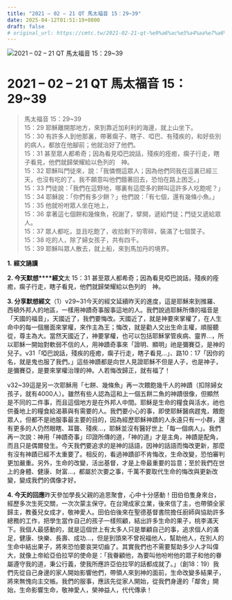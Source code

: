 ```yaml
---
title: "2021 – 02 – 21 QT 馬太福音 15：29~39"
date: 2025-04-12T01:51:19+0800
draft: false
# original_url: https://cmtc.tw/2021-02-21-qt-%e9%a6%ac%e5%a4%aa%e7%a6%8f%e9%9f%b3-15%ef%bc%9a2939
---
```


![2021 – 02 – 21 QT 馬太福音 15：29~39](/images/qt.jpg   "2021 – 02 – 21 QT 馬太福音 15：29~39")

# 2021 – 02 – 21 QT 馬太福音 15：29~39

> 馬太福音 15：29~39  
> 15：29 耶穌離開那地方，來到靠近加利利的海邊，就上山坐下。  
> 15：30 有許多人到他那裏，帶著瘸子、瞎子、啞巴、有殘疾的，和好些別的病人，都放在他腳前；他就治好了他們。  
> 15：31 甚至眾人都希奇；因為看見啞巴說話，殘疾的痊癒，瘸子行走，瞎子看見，他們就歸榮耀給以色列的　神。  
> 15：32 耶穌叫門徒來，說：「我憐憫這眾人；因為他們同我在這裏已經三天，也沒有吃的了。我不願意叫他們餓著回去，恐怕在路上困乏。」  
> 15：33 門徒說：「我們在這野地，哪裏有這麼多的餅叫這許多人吃飽呢？」  
> 15：34 耶穌說：「你們有多少餅？」他們說：「有七個，還有幾條小魚。」  
> 15：35 他就吩咐眾人坐在地上，  
> 15：36 拿著這七個餅和幾條魚，祝謝了，擘開，遞給門徒；門徒又遞給眾人。  
> 15：37 眾人都吃，並且吃飽了，收拾剩下的零碎，裝滿了七個筐子。  
> 15：38 吃的人，除了婦女孩子，共有四千。  
> 15：39 耶穌叫眾人散去，就上船，來到馬加丹的境界。

**1.** **經文誦讀**

**2. 今天默想****經文**太 15：31 甚至眾人都希奇；因為看見啞巴說話，殘疾的痊癒，瘸子行走，瞎子看見，他們就歸榮耀給以色列的　神。

**3. 分享默想經文**（1）v29~31今天的經文延續昨天的進度，這是耶穌來到推羅、西頓外邦人的地區，一樣用神蹟奇事服事這地的人。我們說過耶穌所傳的福音是「天國的福音」，天國近了，我們要悔改。天國近了，就是神要來掌權了，在人生命中的每一個層面來掌權，來作主為王；悔改，就是勸人交出生命主權，順服聽從，尊主為大。當然天國近了，神要掌權，也可以包括耶穌掌管疾病、靈界…，所以耶穌一開始對軟弱不信的人，用神蹟奇事來「證明、顯明」祂是彌賽亞，是神的兒子。v31「啞巴說話，殘疾的痊癒，瘸子行走，瞎子看見…」、路10：17「因你的名，就是鬼也服了我們。」這些神蹟都是向世人見證耶穌不但是人子，也是神子，是彌賽亞，是要來掌權治理的神。人若悔改歸正，就有福了！

v32~39這是另一次耶穌用「七餅、幾條魚」再一次餵飽幾千人的神蹟（扣除婦女孩子，就有4000人）。雖然有些人認為這和上一個五餅二魚的神蹟很像，但顯然是不同的二件事，而且這個地方是在外邦人中間。耶穌是生命的糧食與活水，祂也供養地上的糧食給渴慕與有需要的人。我們要小心的事，即使耶穌醫病趕鬼，餵飽眾人，但都不是祂服事最主要的目的，因為經歷耶穌神蹟的人永遠只有一小群，還有更多的人仍然眼瞎、耳聾、殘疾…，耶穌並沒有醫好世上「每一個病人」。我們再一次說：神用「神蹟奇事」印證所傳的道，「神的道」才是主角，神蹟是配角，而且只是偶爾發生。今天我們要追求的是神的話語，因神的話語而悔改更新，那麼有沒有神蹟已經不太重要了。相反的，看過神蹟卻不肯悔改，生命改變，恐怕審判更加嚴重。另外，生命的改變，活出基督，才是上帝最重要的旨意；至於我們在世上的身體、健康、財富…，都屬於次要之事，千萬不要取代生命的悔改與更新改變，變成我們的偶像才好。

**4. 今天的回應**昨天參加學長父親的追思聚會，心中十分感動！田伯伯隻身來台，經歷多次生死交關，一次次蒙主保守。在台灣成家立業，後來信了主，也帶領全家歸主，教養兒女成才，敬神愛人。田伯伯後來在聖德基督書院擔任廚師與協助許多總務的工作，把學生當作自己的孩子一樣照顧，結出許多生命的果子，桃李滿天下。我個人最感動的，就是這個世上有太多人只是單顧自己的事，追求個人的滿足，健康、快樂、長壽、成功…，但是到頭來不曾祝福他人，幫助他人，在別人的生命中結出果子，將來恐怕要哀哭切齒了。其實我們也不需要幫助多少人才叫偉大，就像上帝給亞伯拉罕的使命是：「我眷顧他，為要叫他吩咐他的眾子和他的眷屬遵守我的道，秉公行義，使我所應許亞伯拉罕的話都成就了。」（創18：19）我們先從自己身邊的家人開始影響他們，帶領人來到神的面前，生命改變多結果子，將來無愧向主交帳。我們的服事，應該先從家人開始，從我們身邊的「鄰舍」開始，生命影響生命，敬神愛人，榮神益人，代代傳承！